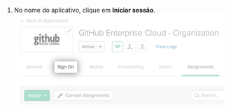 1. No nome do aplicativo, clique em **Iniciar sessão**. ![Aba "Fazer login" para o aplicativo do Okta](/assets/images/help/saml/okta-sign-on-tab.png)
